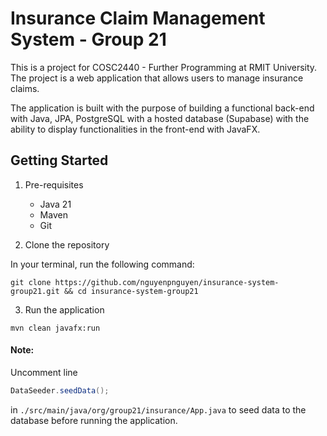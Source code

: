 # Insurance Claim Management System - Group 21

This is a project for COSC2440 - Further Programming at RMIT University.
The project is a web application that allows users to manage insurance claims.

The application is built with the purpose of building a functional back-end with Java, JPA, PostgreSQL with a hosted
database (Supabase) with the ability to display functionalities in the front-end with JavaFX.

## Getting Started

1. Pre-requisites
    - Java 21
    - Maven
    - Git

2. Clone the repository

In your terminal, run the following command:

```shell
git clone https://github.com/nguyenpnguyen/insurance-system-group21.git && cd insurance-system-group21
```

3. Run the application

```shell
mvn clean javafx:run
```

#### Note:

Uncomment line

```java 
DataSeeder.seedData();
``` 

in ```./src/main/java/org/group21/insurance/App.java``` to seed data to
the database before running the application.